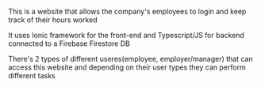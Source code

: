 This is a website that allows the company's employees to login and keep track of their hours worked 

It uses Ionic framework for the front-end and Typescript/JS for backend connected to a Firebase Firestore DB

There's 2 types of different useres(employee, employer/manager) that can access this website and depending on their user types they can perform different tasks
